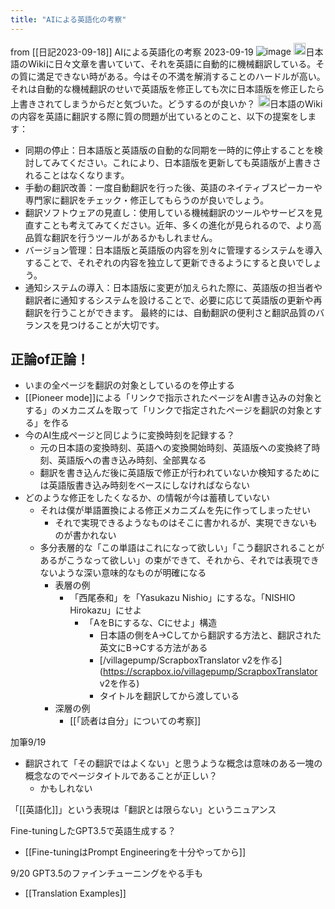 ```yaml
---
title: "AIによる英語化の考察"
---
```


from [[日記2023-09-18]]
AIによる英語化の考察
2023-09-19
![image](https://gyazo.com/f0eea737593e99625997a471e39d9221/thumb/1000)
<img src='https://scrapbox.io/api/pages/nishio/nishio/icon' alt='nishio.icon' height="19.5"/>日本語のWikiに日々文章を書いていて、それを英語に自動的に機械翻訳している。その質に満足できない時がある。今はその不満を解消することのハードルが高い。それは自動的な機械翻訳のせいで英語版を修正しても次に日本語版を修正したら上書きされてしまうからだと気づいた。どうするのが良いか？
<img src='https://scrapbox.io/api/pages/nishio/gpt/icon' alt='gpt.icon' height="19.5"/>日本語のWikiの内容を英語に翻訳する際に質の問題が出ているとのこと、以下の提案をします：
- 同期の停止：日本語版と英語版の自動的な同期を一時的に停止することを検討してみてください。これにより、日本語版を更新しても英語版が上書きされることはなくなります。
- 手動の翻訳改善：一度自動翻訳を行った後、英語のネイティブスピーカーや専門家に翻訳をチェック・修正してもらうのが良いでしょう。
- 翻訳ソフトウェアの見直し：使用している機械翻訳のツールやサービスを見直すことも考えてみてください。近年、多くの進化が見られるので、より高品質な翻訳を行うツールがあるかもしれません。
- バージョン管理：日本語版と英語版の内容を別々に管理するシステムを導入することで、それぞれの内容を独立して更新できるようにすると良いでしょう。
- 通知システムの導入：日本語版に変更が加えられた際に、英語版の担当者や翻訳者に通知するシステムを設けることで、必要に応じて英語版の更新や再翻訳を行うことができます。
最終的には、自動翻訳の便利さと翻訳品質のバランスを見つけることが大切です。

## 正論of正論！

- いまの全ページを翻訳の対象としているのを停止する
- [[Pioneer mode]]による「リンクで指示されたページをAI書き込みの対象とする」のメカニズムを取って「リンクで指定されたページを翻訳の対象とする」を作る
- 今のAI生成ページと同じように変換時刻を記録する？
    - 元の日本語の変換時刻、英語への変換開始時刻、英語版への変換終了時刻、英語版への書き込み時刻、全部異なる
    - 翻訳を書き込んだ後に英語版で修正が行われていないか検知するためには英語版書き込み時刻をベースにしなければならない
- どのような修正をしたくなるか、の情報が今は蓄積していない
    - それは僕が単語置換による修正メカニズムを先に作ってしまったせい
        - それで実現できるようなものはそこに書かれるが、実現できないものが書かれない
    - 多分表層的な「この単語はこれになって欲しい」「こう翻訳されることがあるがこうなって欲しい」の束ができて、それから、それでは表現できないような深い意味的なものが明確になる
        - 表層の例
            - 「西尾泰和」を「Yasukazu Nishio」にするな。「NISHIO Hirokazu」にせよ
                - 「AをBにするな、Cにせよ」構造
                    - 日本語の側をA→Cしてから翻訳する方法と、翻訳された英文にB→Cする方法がある
                    - [/villagepump/ScrapboxTranslator v2を作る](https://scrapbox.io/villagepump/ScrapboxTranslator v2を作る)
                    - タイトルを翻訳してから渡している
        - 深層の例
            - [[「読者は自分」についての考察]]

加筆9/19
- 翻訳されて「その翻訳ではよくない」と思うような概念は意味のある一塊の概念なのでページタイトルであることが正しい？
    - かもしれない

「[[英語化]]」という表現は「翻訳とは限らない」というニュアンス

Fine-tuningしたGPT3.5で英語生成する？
- [[Fine-tuningはPrompt Engineeringを十分やってから]]

9/20
GPT3.5のファインチューニングをやる手も
- [[Translation Examples]]